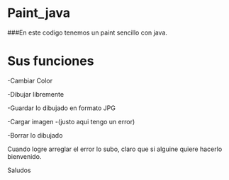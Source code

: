 # Paint_java
###En este codigo tenemos un paint sencillo con java.
# Sus funciones
  -Cambiar Color
  
  -Dibujar libremente
  
  -Guardar lo dibujado en formato JPG
  
  -Cargar imagen -(justo aqui tengo un error)
  
  -Borrar lo dibujado
  
Cuando logre arreglar el error lo subo, claro que si alguine quiere hacerlo bienvenido.

Saludos 

